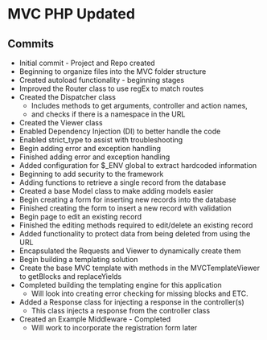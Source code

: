 # MVC PHP Updated

## Commits
* Initial commit - Project and Repo created
* Beginning to organize files into the MVC folder structure
* Created autoload functionality - beginning stages
* Improved the Router class to use regEx to match routes
* Created the Dispatcher class
  * Includes methods to get arguments, controller and action names,
  * and checks if there is a namespace in the URL
* Created the Viewer class
* Enabled Dependency Injection (DI) to better handle the code
* Enabled strict_type to assist with troubleshooting
* Begin adding error and exception handling
* Finished adding error and exception handling
* Added configuration for $_ENV global to extract hardcoded information
* Beginning to add security to the framework
* Adding functions to retrieve a single record from the database
* Created a base Model class to make adding models easier
* Begin creating a form for inserting new records into the database
* Finished creating the form to insert a new record with validation
* Begin page to edit an existing record
* Finished the editing methods required to edit/delete an existing record
* Added functionality to protect data from being deleted from using the URL
* Encapsulated the Requests and Viewer to dynamically create them
* Begin building a templating solution
* Create the base MVC template with methods in the MVCTemplateViewer to getBlocks and replaceYields
* Completed building the templating engine for this application
  * Will look into creating error checking for missing blocks and ETC.
* Added a Response class for injecting a response in the controller(s)
  * This class injects a response from the controller class
* Created an Example Middleware - Completed
  * Will work to incorporate the registration form later